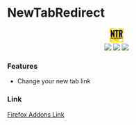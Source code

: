 # NewTabRedirect

<div align="center">
  <img src="img/logo 128.png" height="32">
  <br/>
  <img src="https://img.shields.io/github/stars/EmirYLMZ128/NewTabRedirect.svg">  <img src="https://img.shields.io/github/tag/EmirYLMZ128/NewTabRedirect.svg">  <img src="https://img.shields.io/github/issues/EmirYLMZ128/NewTabRedirect.svg">
</div>

### Features

- Change your new tab link


### Link
[Firefox Addons Link](https://addons.mozilla.org/en-US/firefox/addon/new-tab-redirecter/)
